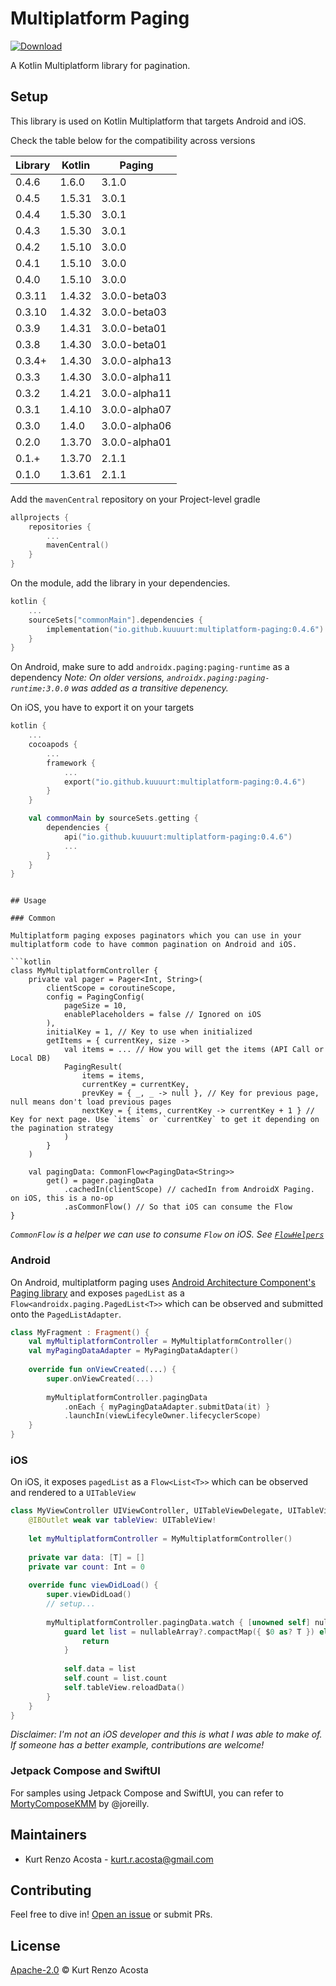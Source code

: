 # Multiplatform Paging

[ ![Download](https://maven-badges.herokuapp.com/maven-central/io.github.kuuuurt/multiplatform-paging/badge.svg) ](https://search.maven.org/search?q=a:multiplatform-paging)

A Kotlin Multiplatform library for pagination.

## Setup

This library is used on Kotlin Multiplatform that targets Android and iOS.

Check the table below for the compatibility across versions

| Library    | Kotlin  | Paging        |
| ---------- | ------- | ------------- |
| 0.4.6      | 1.6.0   | 3.1.0         |
| 0.4.5      | 1.5.31  | 3.0.1         |
| 0.4.4      | 1.5.30  | 3.0.1         |
| 0.4.3      | 1.5.30  | 3.0.1         |
| 0.4.2      | 1.5.10  | 3.0.0         |
| 0.4.1      | 1.5.10  | 3.0.0         |
| 0.4.0      | 1.5.10  | 3.0.0         |
| 0.3.11     | 1.4.32  | 3.0.0-beta03  |
| 0.3.10     | 1.4.32  | 3.0.0-beta03  |
| 0.3.9      | 1.4.31  | 3.0.0-beta01  |
| 0.3.8      | 1.4.30  | 3.0.0-beta01  |
| 0.3.4+     | 1.4.30  | 3.0.0-alpha13 |
| 0.3.3      | 1.4.30  | 3.0.0-alpha11 |
| 0.3.2      | 1.4.21  | 3.0.0-alpha11 |
| 0.3.1      | 1.4.10  | 3.0.0-alpha07 |
| 0.3.0      | 1.4.0   | 3.0.0-alpha06 |
| 0.2.0      | 1.3.70  | 3.0.0-alpha01 |
| 0.1.+      | 1.3.70  | 2.1.1         |
| 0.1.0      | 1.3.61  | 2.1.1         |

Add the `mavenCentral` repository on your Project-level gradle
```kotlin
allprojects {
    repositories {
        ...
        mavenCentral()
    }
}
```

On the module, add the library in your dependencies.

```kotlin
kotlin {
    ...
    sourceSets["commonMain"].dependencies {
        implementation("io.github.kuuuurt:multiplatform-paging:0.4.6")
    }
}
```

On Android, make sure to add `androidx.paging:paging-runtime` as a dependency
*Note: On older versions, `androidx.paging:paging-runtime:3.0.0` was added  as a transitive depenency.*



On iOS, you have to export it on your targets
```kotlin
kotlin {
    ...
    cocoapods {
        ...
        framework {
            ...
            export("io.github.kuuuurt:multiplatform-paging:0.4.6")
        }
    }

    val commonMain by sourceSets.getting {
        dependencies {
            api("io.github.kuuuurt:multiplatform-paging:0.4.6")
            ...
        }
    }
}
```
```

## Usage

### Common

Multiplatform paging exposes paginators which you can use in your multiplatform code to have common pagination on Android and iOS.

```kotlin
class MyMultiplatformController {
    private val pager = Pager<Int, String>(
        clientScope = coroutineScope,
        config = PagingConfig(
            pageSize = 10,
            enablePlaceholders = false // Ignored on iOS
        ),
        initialKey = 1, // Key to use when initialized
        getItems = { currentKey, size ->
            val items = ... // How you will get the items (API Call or Local DB)
            PagingResult(
                items = items,
                currentKey = currentKey,
                prevKey = { _, _ -> null }, // Key for previous page, null means don't load previous pages
                nextKey = { items, currentKey -> currentKey + 1 } // Key for next page. Use `items` or `currentKey` to get it depending on the pagination strategy
            )
        }
    )

    val pagingData: CommonFlow<PagingData<String>>
        get() = pager.pagingData
            .cachedIn(clientScope) // cachedIn from AndroidX Paging. on iOS, this is a no-op
            .asCommonFlow() // So that iOS can consume the Flow 
}
```

*`CommonFlow` is a helper we can use to consume `Flow` on iOS. See [`FlowHelpers`](https://github.com/kuuuurt/multiplatform-paging/blob/develop/sample/multiplatform-library/src/commonMain/kotlin/com/kuuurt/paging/sample/multiplatform/library/helpers/FlowHelpers.kt)*


### Android

On Android, multiplatform paging uses [Android Architecture Component's Paging library](https://developer.android.com/topic/libraries/architecture/paging) and exposes `pagedList` as a `Flow<androidx.paging.PagedList<T>>` which can be observed and submitted onto the `PagedListAdapter`.

```kotlin
class MyFragment : Fragment() {
    val myMultiplatformController = MyMultiplatformController()
    val myPagingDataAdapter = MyPagingDataAdapter()
    
    override fun onViewCreated(...) {
        super.onViewCreated(...)
      
        myMultiplatformController.pagingData
            .onEach { myPagingDataAdapter.submitData(it) }
            .launchIn(viewLifecyleOwner.lifecyclerScope)     
    }
}
```

### iOS

On iOS, it exposes `pagedList` as a `Flow<List<T>>` which can be observed and rendered to a `UITableView`

```swift
class MyViewController UIViewController, UITableViewDelegate, UITableViewDataSource {
    @IBOutlet weak var tableView: UITableView!
    
    let myMultiplatformController = MyMultiplatformController()
    
    private var data: [T] = []
    private var count: Int = 0
    
    override func viewDidLoad() {
        super.viewDidLoad()
        // setup...
        
        myMultiplatformController.pagingData.watch { [unowned self] nullableArray in
            guard let list = nullableArray?.compactMap({ $0 as? T }) else {
                return
            }
      
            self.data = list
            self.count = list.count
            self.tableView.reloadData()
        }
    }
}
```

*Disclaimer: I'm not an iOS developer and this is what I was able to make of. If someone has a better example, contributions are welcome!*

### Jetpack Compose and SwiftUI

For samples using Jetpack Compose and SwiftUI, you can refer to [MortyComposeKMM](https://github.com/joreilly/MortyComposeKMM) by @joreilly.

## Maintainers

- Kurt Renzo Acosta - [kurt.r.acosta@gmail.com](mailto:kurt.r.acosta@gmail.com)

## Contributing

Feel free to dive in! [Open an issue](https://github.com/kuuuurt/multiplatform-paging/issues/new) or submit PRs.

## License

[Apache-2.0](LICENSE) © Kurt Renzo Acosta
